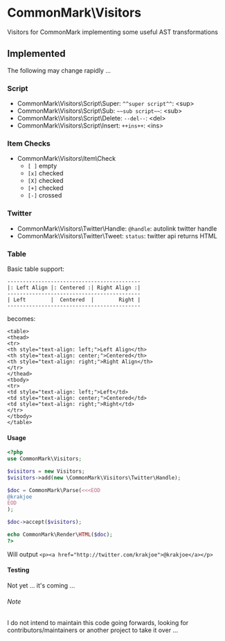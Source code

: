 # CommonMark\Visitors
Visitors for CommonMark implementing some useful AST transformations

## Implemented

The following may change rapidly ...

### Script
  * CommonMark\Visitors\Script\Super:    `^^super script^^`:   &lt;sup&gt;
  * CommonMark\Visitors\Script\Sub:      `~~sub script~~`:     &lt;sub&gt;
  * CommonMark\Visitors\Script\Delete:   `--del--`:            &lt;del&gt;
  * CommonMark\Visitors\Script\Insert:   `++ins++`:            &lt;ins&gt;

### Item Checks
  * CommonMark\Visitors\Item\Check
    * `[ ]` empty
    * `[x]` checked
    * `[X]` checked
    * `[+]` checked
    * `[-]` crossed

### Twitter
  * CommonMark\Visitors\Twitter\Handle:  `@handle`:            autolink twitter handle
  * CommonMark\Visitors\Twitter\Tweet:   `status`:             twitter api returns HTML

### Table

Basic table support:

```
-------------------------------------------
|: Left Align |: Centered :| Right Align :|
-------------------------------------------
| Left        |  Centered  |        Right |
-------------------------------------------
```

becomes:

```
<table>
<thead>
<tr>
<th style="text-align: left;">Left Align</th>
<th style="text-align: center;">Centered</th>
<th style="text-align: right;">Right Align</th>
</tr>
</thead>
<tbody>
<tr>
<td style="text-align: left;">Left</td>
<td style="text-align: center;">Centered</td>
<td style="text-align: right;">Right</td>
</tr>
</tbody>
</table>
```
#### Usage

```php
<?php
use CommonMark\Visitors;

$visitors = new Visitors;
$visitors->add(new \CommonMark\Visitors\Twitter\Handle);

$doc = CommonMark\Parse(<<<EOD
@krakjoe
EOD
);

$doc->accept($visitors);

echo CommonMark\Render\HTML($doc);
?>
```

Will output `<p><a href="http://twitter.com/krakjoe">@krakjoe</a></p>`

#### Testing

Not yet ... it's coming ...

###### Note

I do not intend to maintain this code going forwards, looking for contributors/maintainers or another project to take it over ...
